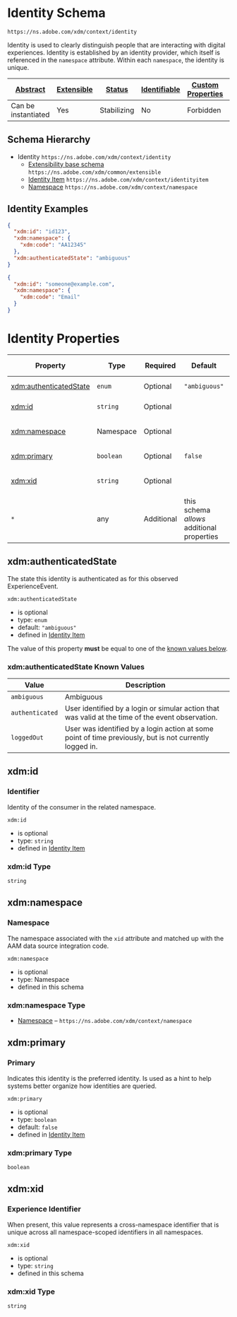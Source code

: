 
# Identity Schema

```
https://ns.adobe.com/xdm/context/identity
```

Identity is used to clearly distinguish people that are interacting with digital experiences. Identity is established by an identity provider, which itself is referenced in the `namespace` attribute. Within each `namespace`, the identity is unique.

| [Abstract](../../abstract.md) | [Extensible](../../extensions.md) | [Status](../../status.md) | [Identifiable](../../id.md) | [Custom Properties](../../extensions.md) | [Additional Properties](../../extensions.md) | Defined In |
|-------------------------------|-----------------------------------|---------------------------|-----------------------------|------------------------------------------|----------------------------------------------|------------|
| Can be instantiated | Yes | Stabilizing | No | Forbidden | Permitted | [context/identity.schema.json](context/identity.schema.json) |
## Schema Hierarchy

* Identity `https://ns.adobe.com/xdm/context/identity`
  * [Extensibility base schema](../common/extensible.schema.md) `https://ns.adobe.com/xdm/common/extensible`
  * [Identity Item](identityitem.schema.md) `https://ns.adobe.com/xdm/context/identityitem`
  * [Namespace](namespace.schema.md) `https://ns.adobe.com/xdm/context/namespace`


## Identity Examples

```json
{
  "xdm:id": "id123",
  "xdm:namespace": {
    "xdm:code": "AA12345"
  },
  "xdm:authenticatedState": "ambiguous"
}
```

```json
{
  "xdm:id": "someone@example.com",
  "xdm:namespace": {
    "xdm:code": "Email"
  }
}
```


# Identity Properties

| Property | Type | Required | Default | Defined by |
|----------|------|----------|---------|------------|
| [xdm:authenticatedState](#xdmauthenticatedstate) | `enum` | Optional | `"ambiguous"` | [Identity Item](identityitem.schema.md#xdmauthenticatedstate) |
| [xdm:id](#xdmid) | `string` | Optional |  | [Identity Item](identityitem.schema.md#xdmid) |
| [xdm:namespace](#xdmnamespace) | Namespace | Optional |  | Identity (this schema) |
| [xdm:primary](#xdmprimary) | `boolean` | Optional | `false` | [Identity Item](identityitem.schema.md#xdmprimary) |
| [xdm:xid](#xdmxid) | `string` | Optional |  | Identity (this schema) |
| `*` | any | Additional | this schema *allows* additional properties |

## xdm:authenticatedState

The state this identity is authenticated as for this observed ExperienceEvent.

`xdm:authenticatedState`
* is optional
* type: `enum`
* default: `"ambiguous"`
* defined in [Identity Item](identityitem.schema.md#xdmauthenticatedstate)

The value of this property **must** be equal to one of the [known values below](#xdmauthenticatedstate-known-values).

### xdm:authenticatedState Known Values
| Value | Description |
|-------|-------------|
| `ambiguous` | Ambiguous |
| `authenticated` | User identified by a login or simular action that was valid at the time of the event observation. |
| `loggedOut` | User was identified by a login action at some point of time previously, but is not currently logged in. |




## xdm:id
### Identifier

Identity of the consumer in the related namespace.

`xdm:id`
* is optional
* type: `string`
* defined in [Identity Item](identityitem.schema.md#xdmid)

### xdm:id Type


`string`






## xdm:namespace
### Namespace

The namespace associated with the `xid` attribute and matched up with the AAM data source integration code.

`xdm:namespace`
* is optional
* type: Namespace
* defined in this schema

### xdm:namespace Type


* [Namespace](namespace.schema.md) – `https://ns.adobe.com/xdm/context/namespace`





## xdm:primary
### Primary

Indicates this identity is the preferred identity. Is used as a hint to help systems better organize how identities are queried.

`xdm:primary`
* is optional
* type: `boolean`
* default: `false`
* defined in [Identity Item](identityitem.schema.md#xdmprimary)

### xdm:primary Type


`boolean`





## xdm:xid
### Experience Identifier

When present, this value represents a cross-namespace identifier that is unique across all namespace-scoped identifiers in all namespaces.

`xdm:xid`
* is optional
* type: `string`
* defined in this schema

### xdm:xid Type


`string`





